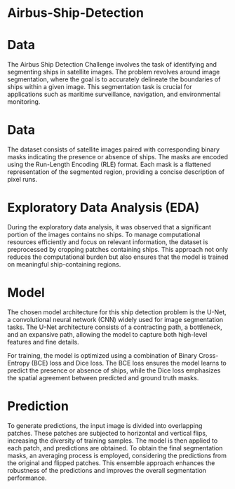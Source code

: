 # Airbus-Ship-Detection

# Data
The Airbus Ship Detection Challenge involves the task of identifying and segmenting ships in satellite images. The problem revolves around image segmentation, where the goal is to accurately delineate the boundaries of ships within a given image. This segmentation task is crucial for applications such as maritime surveillance, navigation, and environmental monitoring.

# Data
The dataset consists of satellite images paired with corresponding binary masks indicating the presence or absence of ships. The masks are encoded using the Run-Length Encoding (RLE) format. Each mask is a flattened representation of the segmented region, providing a concise description of pixel runs.

# Exploratory Data Analysis (EDA)
During the exploratory data analysis, it was observed that a significant portion of the images contains no ships. To manage computational resources efficiently and focus on relevant information, the dataset is preprocessed by cropping patches containing ships. This approach not only reduces the computational burden but also ensures that the model is trained on meaningful ship-containing regions.

# Model
The chosen model architecture for this ship detection problem is the U-Net, a convolutional neural network (CNN) widely used for image segmentation tasks. The U-Net architecture consists of a contracting path, a bottleneck, and an expansive path, allowing the model to capture both high-level features and fine details.

For training, the model is optimized using a combination of Binary Cross-Entropy (BCE) loss and Dice loss. The BCE loss ensures the model learns to predict the presence or absence of ships, while the Dice loss emphasizes the spatial agreement between predicted and ground truth masks.

# Prediction
To generate predictions, the input image is divided into overlapping patches. These patches are subjected to horizontal and vertical flips, increasing the diversity of training samples. The model is then applied to each patch, and predictions are obtained. To obtain the final segmentation masks, an averaging process is employed, considering the predictions from the original and flipped patches. This ensemble approach enhances the robustness of the predictions and improves the overall segmentation performance.
